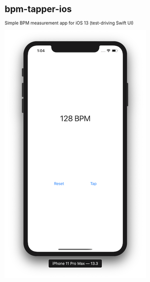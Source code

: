 # bpm-tapper-ios
Simple BPM measurement app for iOS 13 (test-driving Swift UI)

![Screenshot](https://raw.githubusercontent.com/jakehadar/bpm-tapper-ios/master/Screenshots/Screen%20Shot%202019-12-26%20at%202.04.25%20PM%20%40%20800.png)

